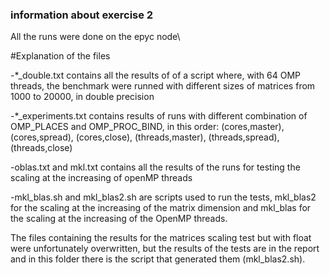 ### information about exercise 2
All the runs were done on the epyc node\\

#Explanation of the files

-*_double.txt contains all the results of of a script where, with 64 OMP threads, the benchmark were runned with different sizes of matrices from 1000 to 20000, in double precision

-*_experiments.txt contains results of runs with different combination of OMP_PLACES and OMP_PROC_BIND, in this order: (cores,master), (cores,spread), (cores,close), (threads,master), (threads,spread), (threads,close)

-oblas.txt and mkl.txt contains all the results of the runs for testing the scaling at the increasing of openMP threads

-mkl_blas.sh and mkl_blas2.sh are scripts used to run the tests, mkl_blas2 for the scaling at the increasing of the matrix dimension and mkl_blas for the scaling at the increasing of the OpenMP threads.

The files containing the results for the matrices scaling test but with float were unfortunately overwritten, but the results of the tests are in the report and in this folder there is the script that generated them (mkl_blas2.sh).


